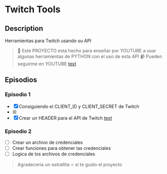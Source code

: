 # Twitch Tools

## Description
Herramientas para Twitch usando su API

> 🚀 Este PROYECTO esta hecho para enseñar por YOUTUBE a usar algunas herramientas de PYTHON con el uso de esta API
> 📹 Pueden seguirme en YOUTUBE [text](https://www.youtube.com/@diegodev01)

## Episodios

### Episodio 1
- [x] Consiguiendo el CLIENT_ID y CLIENT_SECRET de Twitch
- [x] 
- [x] Crear un HEADER para el API de Twitch
[text](https://www.youtube.com/watch?v=l6n7nVsqwuw)

### Episodio 2
- [ ] Crear un archivo de credenciales
- [ ] Crear funciones para obtener las credenciales
- [ ] Logica de los archivos de credenciales

> Agradeceria un estrallita ⭐ si te gusto el proyecto